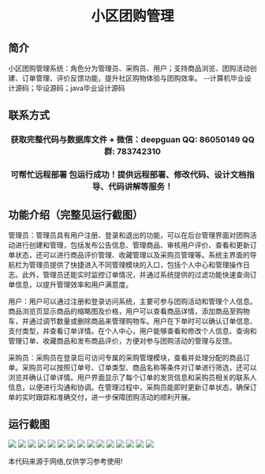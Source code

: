 <p><h1 align="center">小区团购管理</h1></p>

## 简介
小区团购管理系统：角色分为管理员、采购员、用户；支持商品浏览、团购活动创建、订单管理、评价反馈功能，提升社区购物体验与团购效率。    --计算机毕业设计源码；毕设源码；java毕业设计源码


## 联系方式
<p><h3 align="center">获取完整代码与数据库文件 + 微信：deepguan QQ: 86050149 QQ群: 783742310</h3></p>
<p><h3 align="center">可帮忙远程部署 包运行成功！提供远程部署、修改代码、设计文档指导、代码讲解等服务！</h3></p>

## 功能介绍（完整见运行截图）
管理员：管理员具有用户注册、登录和退出的功能，可以在后台管理界面对团购活动进行创建和管理，包括发布公告信息、管理商品、审核用户评价、查看和更新订单状态，还可以进行商品评价管理、收藏管理以及采购员管理等。系统主界面的导航栏为管理员提供了快捷进入不同管理模块的入口，包括个人中心和管理操作日志。此外，管理员还能实时监控订单情况，并通过系统提供的过滤功能快速查询订单信息，以提升管理效率和用户满意度。

用户：用户可以通过注册和登录访问系统，主要可参与团购活动和管理个人信息。商品浏览页显示商品的缩略图及价格，用户可以查看商品详情，添加商品至购物车，并通过调节数量或删除商品来管理购物车。用户在下单时可以确认订单信息、支付类型，并查看订单详情。在个人中心，用户能够查看和修改个人信息、查询和管理订单、收藏商品和发布商品评价，方便对参与团购活动的管理与反馈。

采购员：采购员在登录后可访问专属的采购管理模块，查看并处理分配的商品订单。采购员可以按照订单号、订单类型、商品名称等条件对订单进行筛选，还可以浏览并确认订单详情。用户界面显示了每个订单的发货信息和采购员相关的联系人信息，以便进行沟通和协调。在管理过程中，采购员能即时更新订单状态，确保订单的实时跟踪和准确交付，进一步保障团购活动的顺利开展。


## 运行截图
![](img/001.jpg)
![](img/002.jpg)
![](img/003.jpg)
![](img/004.jpg)
![](img/005.jpg)
![](img/006.jpg)
![](img/007.jpg)
![](img/008.jpg)
![](img/009.jpg)
![](img/010.jpg)
![](img/011.jpg)
![](img/012.jpg)
![](img/013.jpg)
![](img/014.jpg)
![](img/015.jpg)

<p>本代码来源于网络,仅供学习参考使用!</p>
